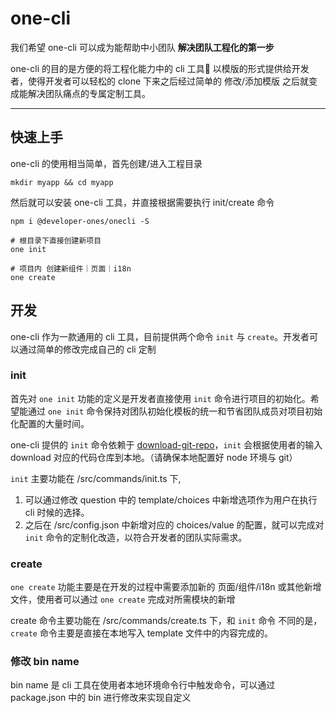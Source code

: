 # one-cli

我们希望 one-cli 可以成为能帮助中小团队 **解决团队工程化的第一步**

one-cli 的目的是方便的将工程化能力中的 cli 工具🔧 以模版的形式提供给开发者，使得开发者可以轻松的 clone 下来之后经过简单的 修改/添加模版 之后就变成能解决团队痛点的专属定制工具。

----

## 快速上手

one-cli 的使用相当简单，首先创建/进入工程目录

```
mkdir myapp && cd myapp
```

然后就可以安装 one-cli 工具，并直接根据需要执行 init/create 命令

```
npm i @developer-ones/onecli -S

# 根目录下直接创建新项目
one init

# 项目内 创建新组件｜页面｜i18n
one create
```

## 开发

one-cli 作为一款通用的 cli 工具，目前提供两个命令 `init` 与 `create`。开发者可以通过简单的修改完成自己的 cli 定制

### init

首先对 `one init` 功能的定义是开发者直接使用 `init` 命令进行项目的初始化。希望能通过  `one init` 命令保持对团队初始化模板的统一和节省团队成员对项目初始化配置的大量时间。

one-cli 提供的 `init` 命令依赖于 [download-git-repo](https://www.npmjs.com/package/download-git-repo)，`init` 会根据使用者的输入 download 对应的代码仓库到本地。（请确保本地配置好 node 环境与 git）

`init` 主要功能在 /src/commands/init.ts 下, 

1. 可以通过修改 question 中的 template/choices 中新增选项作为用户在执行 cli 时候的选择。
2. 之后在 /src/config.json 中新增对应的 choices/value 的配置，就可以完成对 `init` 命令的定制化改造，以符合开发者的团队实际需求。

### create

`one create` 功能主要是在开发的过程中需要添加新的 页面/组件/i18n 或其他新增文件，使用者可以通过 `one create` 完成对所需模块的新增

create 命令主要功能在 /src/commands/create.ts 下，和 `init` 命令 不同的是，`create` 命令主要是直接在本地写入 template 文件中的内容完成的。

### 修改 bin name

bin name 是 cli 工具在使用者本地环境命令行中触发命令，可以通过 package.json 中的 bin 进行修改来实现自定义

